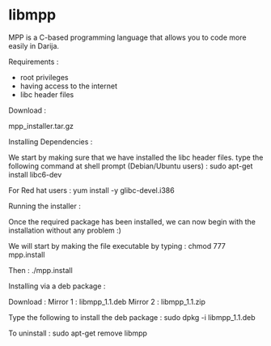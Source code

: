 libmpp
======

MPP is a C-based programming language that allows you to code more easily in Darija.

Requirements :
- root privileges
- having access to the internet
- libc header files

Download :

  mpp_installer.tar.gz

Installing Dependencies :

We start by making sure that we have installed the libc header files. type the following command at shell prompt (Debian/Ubuntu users) :
sudo apt-get install libc6-dev

For Red hat users :
  yum install -y glibc-devel.i386

Running the installer :

Once the required package has been installed, we can now begin with the installation without any problem :)

We will start by making the file executable by typing  :
  chmod 777 mpp.install

Then :
  ./mpp.install
 
Installing via a deb package :

Download :
  Mirror 1 : libmpp_1.1.deb
  Mirror 2 : libmpp_1.1.zip

Type the following to install the deb package :
  sudo dpkg -i libmpp_1.1.deb 

To uninstall :
  sudo apt-get remove libmpp

